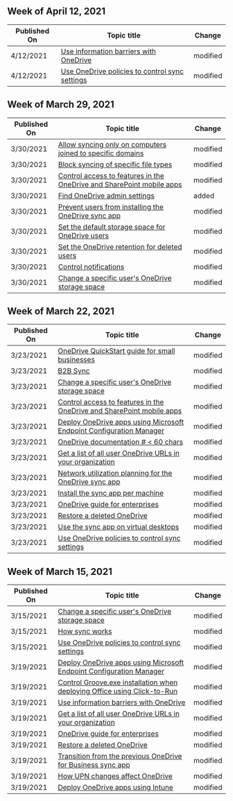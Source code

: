 <!-- This file is generated automatically each week. Changes made to this file will be overwritten.-->



## Week of April 12, 2021


| Published On |Topic title | Change |
|------|------------|--------|
| 4/12/2021 | [Use information barriers with OneDrive](/OneDrive/information-barriers) | modified |
| 4/12/2021 | [Use OneDrive policies to control sync settings](/OneDrive/use-group-policy) | modified |


## Week of March 29, 2021


| Published On |Topic title | Change |
|------|------------|--------|
| 3/30/2021 | [Allow syncing only on computers joined to specific domains](/OneDrive/allow-syncing-only-on-specific-domains) | modified |
| 3/30/2021 | [Block syncing of specific file types](/OneDrive/block-file-types) | modified |
| 3/30/2021 | [Control access to features in the OneDrive and SharePoint mobile apps](/OneDrive/control-access-to-mobile-app-features) | modified |
| 3/30/2021 | [Find OneDrive admin settings](/OneDrive/find-settings) | added |
| 3/30/2021 | [Prevent users from installing the OneDrive sync app](/OneDrive/prevent-installation) | modified |
| 3/30/2021 | [Set the default storage space for OneDrive users](/OneDrive/set-default-storage-space) | modified |
| 3/30/2021 | [Set the OneDrive retention for deleted users](/OneDrive/set-retention) | modified |
| 3/30/2021 | [Control notifications](/OneDrive/turn-on-external-sharing-notifications) | modified |
| 3/30/2021 | [Change a specific user's OneDrive storage space](/OneDrive/change-user-storage) | modified |


## Week of March 22, 2021


| Published On |Topic title | Change |
|------|------------|--------|
| 3/23/2021 | [OneDrive QuickStart guide for small businesses](/OneDrive/one-drive-quickstart-small-business) | modified |
| 3/23/2021 | [B2B Sync](/OneDrive/b2b-sync) | modified |
| 3/23/2021 | [Change a specific user's OneDrive storage space](/OneDrive/change-user-storage) | modified |
| 3/23/2021 | [Control access to features in the OneDrive and SharePoint mobile apps](/OneDrive/control-access-to-mobile-app-features) | modified |
| 3/23/2021 | [Deploy OneDrive apps using Microsoft Endpoint Configuration Manager](/OneDrive/deploy-on-windows) | modified |
| 3/23/2021 | [OneDrive documentation # < 60 chars](/OneDrive/index) | modified |
| 3/23/2021 | [Get a list of all user OneDrive URLs in your organization](/OneDrive/list-onedrive-urls) | modified |
| 3/23/2021 | [Network utilization planning for the OneDrive sync app](/OneDrive/network-utilization-planning) | modified |
| 3/23/2021 | [Install the sync app per machine](/OneDrive/per-machine-installation) | modified |
| 3/23/2021 | [OneDrive guide for enterprises](/OneDrive/plan-onedrive-enterprise) | modified |
| 3/23/2021 | [Restore a deleted OneDrive](/OneDrive/restore-deleted-onedrive) | modified |
| 3/23/2021 | [Use the sync app on virtual desktops](/OneDrive/sync-vdi-support) | modified |
| 3/23/2021 | [Use OneDrive policies to control sync settings](/OneDrive/use-group-policy) | modified |


## Week of March 15, 2021


| Published On |Topic title | Change |
|------|------------|--------|
| 3/15/2021 | [Change a specific user's OneDrive storage space](/OneDrive/change-user-storage) | modified |
| 3/15/2021 | [How sync works](/OneDrive/sync-process) | modified |
| 3/15/2021 | [Use OneDrive policies to control sync settings](/OneDrive/use-group-policy) | modified |
| 3/19/2021 | [Deploy OneDrive apps using Microsoft Endpoint Configuration Manager](/OneDrive/deploy-on-windows) | modified |
| 3/19/2021 | [Control Groove.exe installation when deploying Office using Click-to-Run](/OneDrive/exclude-or-uninstall-previous-sync-client) | modified |
| 3/19/2021 | [Use information barriers with OneDrive](/OneDrive/information-barriers) | modified |
| 3/19/2021 | [Get a list of all user OneDrive URLs in your organization](/OneDrive/list-onedrive-urls) | modified |
| 3/19/2021 | [OneDrive guide for enterprises](/OneDrive/plan-onedrive-enterprise) | modified |
| 3/19/2021 | [Restore a deleted OneDrive](/OneDrive/restore-deleted-onedrive) | modified |
| 3/19/2021 | [Transition from the previous OneDrive for Business sync app](/OneDrive/transition-from-previous-sync-client) | modified |
| 3/19/2021 | [How UPN changes affect OneDrive](/OneDrive/upn-changes) | modified |
| 3/19/2021 | [Deploy OneDrive apps using Intune](/OneDrive/deploy-intune) | modified |
